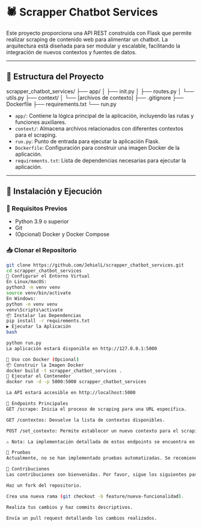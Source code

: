 # 🕷️ Scrapper Chatbot Services

Este proyecto proporciona una API REST construida con Flask que permite realizar scraping de contenido web para alimentar un chatbot. 
La arquitectura está diseñada para ser modular y escalable, facilitando la integración de nuevos contextos y fuentes de datos.

---

## 📁 Estructura del Proyecto

scrapper_chatbot_services/
├── app/
│ ├── init.py
│ ├── routes.py
│ └── utils.py
├── context/
│ └── [archivos de contexto]
├── .gitignore
├── Dockerfile
├── requirements.txt
└── run.py

- `app/`: Contiene la lógica principal de la aplicación, incluyendo las rutas y funciones auxiliares.
- `context/`: Almacena archivos relacionados con diferentes contextos para el scraping.
- `run.py`: Punto de entrada para ejecutar la aplicación Flask.
- `Dockerfile`: Configuración para construir una imagen Docker de la aplicación.
- `requirements.txt`: Lista de dependencias necesarias para ejecutar la aplicación.

---

## 🚀 Instalación y Ejecución

### 🔧 Requisitos Previos

- Python 3.9 o superior
- Git
- (Opcional) Docker y Docker Compose

### 📥 Clonar el Repositorio

```bash
git clone https://github.com/JehielL/scrapper_chatbot_services.git
cd scrapper_chatbot_services
🐍 Configurar el Entorno Virtual
En Linux/macOS:
python3 -m venv venv
source venv/bin/activate
En Windows:
python -m venv venv
venv\Scripts\activate
📦 Instalar las Dependencias
pip install -r requirements.txt
▶️ Ejecutar la Aplicación
bash

python run.py
La aplicación estará disponible en http://127.0.0.1:5000

🐳 Uso con Docker (Opcional)
📦 Construir la Imagen Docker
docker build -t scrapper_chatbot_services .
🚀 Ejecutar el Contenedor
docker run -d -p 5000:5000 scrapper_chatbot_services

La API estará accesible en http://localhost:5000

📡 Endpoints Principales
GET /scrape: Inicia el proceso de scraping para una URL específica.

GET /contextos: Devuelve la lista de contextos disponibles.

POST /set_contexto: Permite establecer un nuevo contexto para el scraping.

⚠️ Nota: La implementación detallada de estos endpoints se encuentra en app/routes.py.

🧪 Pruebas
Actualmente, no se han implementado pruebas automatizadas. Se recomienda utilizar herramientas como pytest para agregar pruebas unitarias y de integración en el futuro.

🤝 Contribuciones
Las contribuciones son bienvenidas. Por favor, sigue los siguientes pasos:

Haz un fork del repositorio.

Crea una nueva rama (git checkout -b feature/nueva-funcionalidad).

Realiza tus cambios y haz commits descriptivos.

Envía un pull request detallando los cambios realizados.

